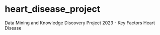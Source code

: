 # heart_disease_project
 Data Mining and Knowledge Discovery Project 2023 - Key Factors Heart Disease
